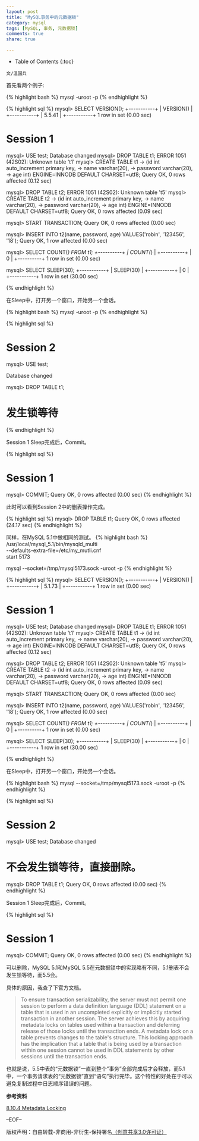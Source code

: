 ```yaml
---
layout: post
title: "MySQL事务中的元数据锁"
category: mysql
tags: [MySQL, 事务, 元数据锁]
comments: true
share: true

---
```


* Table of Contents
{:toc}

`文/温国兵`

首先看两个例子:

{% highlight bash %}
mysql -uroot -p
{% endhighlight %}

{% highlight sql %}
mysql> SELECT VERSION();
+-----------+
| VERSION() |
+-----------+
| 5.5.41    |
+-----------+
1 row in set (0.00 sec)

# Session 1
mysql> USE test;
Database changed
mysql> DROP TABLE t1;
ERROR 1051 (42S02): Unknown table 't1'
mysql> CREATE TABLE t1
    -> (id int auto_increment primary key,
    -> name varchar(20),
    -> password varchar(20),
    -> age int) ENGINE=INNODB DEFAULT CHARSET=utf8;
Query OK, 0 rows affected (0.12 sec)

mysql> DROP TABLE t2;
ERROR 1051 (42S02): Unknown table 't5'
mysql> CREATE TABLE t2 
    -> (id int auto_increment primary key,
    -> name varchar(20),
    -> password varchar(20),
    -> age int) ENGINE=INNODB DEFAULT CHARSET=utf8;
Query OK, 0 rows affected (0.09 sec)

mysql> START TRANSACTION;
Query OK, 0 rows affected (0.00 sec)

mysql> INSERT INTO t2(name, password, age) VALUES('robin', '123456', '18');
Query OK, 1 row affected (0.00 sec)

mysql> SELECT COUNT(*) FROM t1;
+----------+
| COUNT(*) |
+----------+
|        0 |
+----------+
1 row in set (0.00 sec)

mysql> SELECT SLEEP(30);
+-----------+
| SLEEP(30) |
+-----------+
|         0 |
+-----------+
1 row in set (30.00 sec)

{% endhighlight %}

在Sleep中，打开另一个窗口，开始另一个会话。

{% highlight bash %}
mysql -uroot -p
{% endhighlight %}

{% highlight sql %}
# Session 2
mysql> USE test;

Database changed

mysql> DROP TABLE t1;
# 发生锁等待
{% endhighlight %}

Session 1 Sleep完成后，Commit。

{% highlight sql %}
# Session 1
mysql> COMMIT;
Query OK, 0 rows affected (0.00 sec)
{% endhighlight %}

此时可以看到Session 2中的删表操作完成。

{% highlight sql %}
mysql> DROP TABLE t1;
Query OK, 0 rows affected (24.17 sec)
{% endhighlight %}

同样，在MySQL 5.1中做相同的测试。
{% highlight bash %}
/usr/local/mysql_5.1/bin/mysqld_multi \
--defaults-extra-file=/etc/my_mutli.cnf \
start 5173

mysql --socket=/tmp/mysql5173.sock -uroot -p
{% endhighlight %}

{% highlight sql %}
mysql> SELECT VERSION();
+-----------+
| VERSION() |
+-----------+
| 5.1.73    |
+-----------+
1 row in set (0.00 sec)

# Session 1
mysql> USE test;
Database changed
mysql> DROP TABLE t1;
ERROR 1051 (42S02): Unknown table 't1'
mysql> CREATE TABLE t1
    -> (id int auto_increment primary key,
    -> name varchar(20),
    -> password varchar(20),
    -> age int) ENGINE=INNODB DEFAULT CHARSET=utf8;
Query OK, 0 rows affected (0.12 sec)

mysql> DROP TABLE t2;
ERROR 1051 (42S02): Unknown table 't5'
mysql> CREATE TABLE t2 
    -> (id int auto_increment primary key,
    -> name varchar(20),
    -> password varchar(20),
    -> age int) ENGINE=INNODB DEFAULT CHARSET=utf8;
Query OK, 0 rows affected (0.09 sec)

mysql> START TRANSACTION;
Query OK, 0 rows affected (0.00 sec)

mysql> INSERT INTO t2(name, password, age) VALUES('robin', '123456', '18');
Query OK, 1 row affected (0.00 sec)

mysql> SELECT COUNT(*) FROM t1;
+----------+
| COUNT(*) |
+----------+
|        0 |
+----------+
1 row in set (0.00 sec)

mysql> SELECT SLEEP(30);
+-----------+
| SLEEP(30) |
+-----------+
|         0 |
+-----------+
1 row in set (30.00 sec)

{% endhighlight %}

在Sleep中，打开另一个窗口，开始另一个会话。

{% highlight bash %}
mysql --socket=/tmp/mysql5173.sock -uroot -p
{% endhighlight %}

{% highlight sql %}
# Session 2
mysql> USE test;
Database changed

#  不会发生锁等待，直接删除。
mysql> DROP TABLE t1;
Query OK, 0 rows affected (0.00 sec)
{% endhighlight %}

Session 1 Sleep完成后，Commit。

{% highlight sql %}
# Session 1
mysql> COMMIT;
Query OK, 0 rows affected (0.00 sec)
{% endhighlight %}

可以删除，MySQL 5.1和MySQL 5.5在元数据锁中的实现略有不同，5.1删表不会发生锁等待，而5.5会。

具体的原因，我查了下官方文档。

> To ensure transaction serializability, the server must not permit one session to perform a data definition language (DDL) statement on a table that is used in an uncompleted explicitly or implicitly started transaction in another session. The server achieves this by acquiring metadata locks on tables used within a transaction and deferring release of those locks until the transaction ends. A metadata lock on a table prevents changes to the table's structure. This locking approach has the implication that a table that is being used by a transaction within one session cannot be used in DDL statements by other sessions until the transaction ends.

也就是说，5.5中表的“元数据锁”一直到整个”事务”全部完成后才会释放，而5.1中，一个事务请求表的“元数据锁”直到“语句”执行完毕。这个特性的好处在于可以避免复制过程中日志顺序错误的问题。

**参考资料**

<a href="http://dev.mysql.com/doc/refman/5.5/en/metadata-locking.html" target="_blank">8.10.4 Metadata Locking</a>

–EOF–

版权声明：自由转载-非商用-非衍生-保持署名<a href="http://creativecommons.org/licenses/by-nc-nd/3.0/deed.zh" target="_blank">（创意共享3.0许可证）</a>
